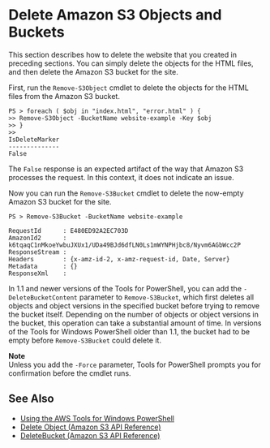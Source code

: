 # Delete Amazon S3 Objects and Buckets<a name="pstools-s3-delete-website"></a>

This section describes how to delete the website that you created in preceding sections\. You can simply delete the objects for the HTML files, and then delete the Amazon S3 bucket for the site\.

First, run the `Remove-S3Object` cmdlet to delete the objects for the HTML files from the Amazon S3 bucket\.

```
PS > foreach ( $obj in "index.html", "error.html" ) {
>> Remove-S3Object -BucketName website-example -Key $obj
>> }
>> 
IsDeleteMarker
--------------
False
```

The `False` response is an expected artifact of the way that Amazon S3 processes the request\. In this context, it does not indicate an issue\.

Now you can run the `Remove-S3Bucket` cmdlet to delete the now\-empty Amazon S3 bucket for the site\.

```
PS > Remove-S3Bucket -BucketName website-example

RequestId      : E480ED92A2EC703D
AmazonId2      : k6tqaqC1nMkoeYwbuJXUx1/UDa49BJd6dfLN0Ls1mWYNPHjbc8/Nyvm6AGbWcc2P
ResponseStream :
Headers        : {x-amz-id-2, x-amz-request-id, Date, Server}
Metadata       : {}
ResponseXml    :
```

In 1\.1 and newer versions of the Tools for PowerShell, you can add the `-DeleteBucketContent` parameter to `Remove-S3Bucket`, which first deletes all objects and object versions in the specified bucket before trying to remove the bucket itself\. Depending on the number of objects or object versions in the bucket, this operation can take a substantial amount of time\. In versions of the Tools for Windows PowerShell older than 1\.1, the bucket had to be empty before `Remove-S3Bucket` could delete it\.

**Note**  
Unless you add the `-Force` parameter, Tools for PowerShell prompts you for confirmation before the cmdlet runs\.

## See Also<a name="pstools-seealso-amazon-s3-delete-website"></a>
+  [Using the AWS Tools for Windows PowerShell](pstools-using.md) 
+  [Delete Object \(Amazon S3 API Reference\)](https://docs.aws.amazon.com/AmazonS3/latest/API/RESTObjectDELETE.html) 
+  [DeleteBucket \(Amazon S3 API Reference\)](https://docs.aws.amazon.com/AmazonS3/latest/API/RESTBucketDELETE.html) 